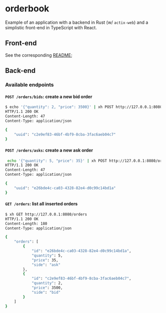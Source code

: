 # orderbook

Example of an application with a backend in Rust (w/ `actix-web`) and a simplistic front-end in TypeScript with React.

## Front-end

See the corresponding [README](frontend/README.md);

## Back-end

### Available endpoints

#### `POST /orders/bids`: create a new bid order

```bash
$ echo '{"quantity": 2, "price": 3500}' | xh POST http://127.0.0.1:8080/orders/bids 
HTTP/1.1 200 OK
Content-Length: 47
Content-Type: application/json

{
    "uuid": "c2e9ef83-46bf-4bf9-8cba-3fac6aeb04c7"
}
```

#### `POST /orders/asks`: create a new ask order

```bash
 echo '{"quantity": 5, "price": 35}' | xh POST http://127.0.0.1:8080/orders/asks
HTTP/1.1 200 OK
Content-Length: 47
Content-Type: application/json

{
    "uuid": "e26bde4c-ca03-4328-82e4-d0c99c14bd1a"
}
```

#### `GET /orders`: list all inserted orders

```bash
$ xh GET http://127.0.0.1:8080/orders
HTTP/1.1 200 OK
Content-Length: 180
Content-Type: application/json

{
    "orders": [
        {
            "id": "e26bde4c-ca03-4328-82e4-d0c99c14bd1a",
            "quantity": 5,
            "price": 35,
            "side": "ask"
        },
        {
            "id": "c2e9ef83-46bf-4bf9-8cba-3fac6aeb04c7",
            "quantity": 2,
            "price": 3500,
            "side": "bid"
        }
    ]
}
```